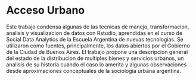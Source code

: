 # Acceso Urbano
Este trabajo condensa algunas de las tecnicas de manejo, transformacion, analisis y visualizacion de datos con Rstudio, aprendidas en el curso de Social Data Analytics de la
Escuela Argentina de nuevas tecnologias. Se utilizaron como fuentes, principalmente, los datos abiertos por el Gobierno de la Ciudad de Buenos Aires. El trabajo propone una 
descripcion general del estado de la distribucion de multiples bienes y servicios urbanos, un analisis de su historia cuando el caso lo amerita y algunas observaciones desde 
aproximaciones conceptuales de la sociologia urbana argentina. 
